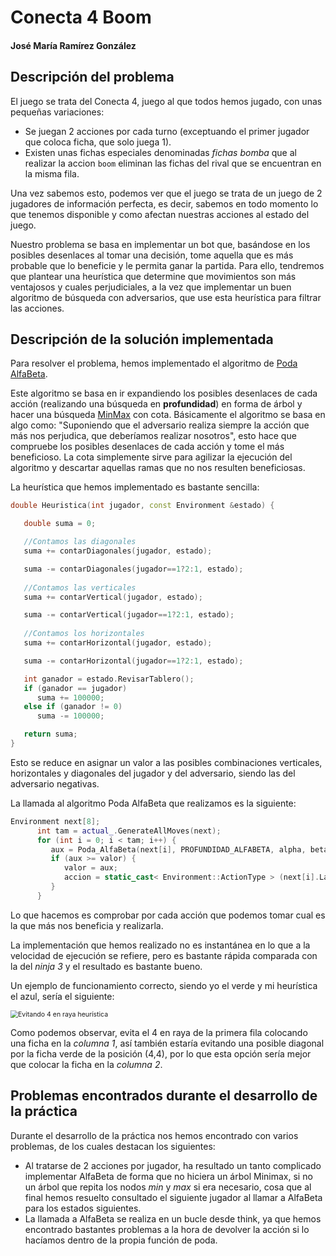 # Conecta 4 Boom

#### José María Ramírez González

<div style="page-break-after: always; break-after: page;"></div>

## Descripción del problema

El juego se trata del Conecta 4, juego al que todos hemos jugado, con unas pequeñas variaciones:

- Se juegan 2 acciones por cada turno (exceptuando el primer jugador que coloca ficha, que solo juega 1).
- Existen unas fichas especiales denominadas *fichas bomba* que al realizar la accion `boom` eliminan las fichas del rival que se encuentran en la misma fila.

Una vez sabemos esto, podemos ver que el juego se trata de un juego de 2 jugadores de información perfecta, es decir, sabemos en todo momento lo que tenemos disponible y como afectan nuestras acciones al estado del juego.

Nuestro problema se basa en implementar un bot que, basándose en los posibles desenlaces al tomar una decisión, tome aquella que es más probable que lo beneficie y le permita ganar la partida. Para ello, tendremos que plantear una heurística que determine que movimientos son más ventajosos y cuales perjudiciales, a la vez que implementar un buen algoritmo de búsqueda con adversarios, que use esta heurística para filtrar las acciones.

<div style="page-break-after: always; break-after: page;"></div>

## Descripción de la solución implementada

Para resolver el problema, hemos implementado el algoritmo de [Poda AlfaBeta](https://es.wikipedia.org/wiki/Poda_alfa-beta).

Este algoritmo se basa en ir expandiendo los posibles desenlaces de cada acción (realizando una búsqueda en **profundidad**) en forma de árbol y hacer una búsqueda [MinMax](https://es.wikipedia.org/wiki/Minimax) con cota. Básicamente el algoritmo se basa en algo como: "Suponiendo que el adversario realiza siempre la acción que más nos perjudica, que deberíamos realizar nosotros", esto hace que compruebe los posibles desenlaces de cada acción y tome el más beneficioso. La cota simplemente sirve para agilizar la ejecución del algoritmo y descartar aquellas ramas que no nos resulten beneficiosas.

La heurística que hemos implementado es bastante sencilla:

~~~c++
double Heuristica(int jugador, const Environment &estado) {

   double suma = 0;

   //Contamos las diagonales
   suma += contarDiagonales(jugador, estado);

   suma -= contarDiagonales(jugador==1?2:1, estado);
    
   //Contamos las verticales
   suma += contarVertical(jugador, estado);

   suma -= contarVertical(jugador==1?2:1, estado);
    
   //Contamos los horizontales
   suma += contarHorizontal(jugador, estado);

   suma -= contarHorizontal(jugador==1?2:1, estado);

   int ganador = estado.RevisarTablero();
   if (ganador == jugador)
      suma += 100000;
   else if (ganador != 0)
      suma -= 100000;

   return suma; 
}
~~~



Esto se reduce en asignar un valor a las posibles combinaciones verticales, horizontales y diagonales del jugador y del adversario, siendo las del adversario negativas.

<div style="page-break-after: always; break-after: page;"></div>

La llamada al algoritmo Poda AlfaBeta que realizamos es la siguiente:

~~~c++
Environment next[8];
      int tam = actual_.GenerateAllMoves(next);
      for (int i = 0; i < tam; i++) {
         aux = Poda_AlfaBeta(next[i], PROFUNDIDAD_ALFABETA, alpha, beta, next[i].JugadorActivo() , jugador_);
         if (aux >= valor) {
            valor = aux;
            accion = static_cast< Environment::ActionType > (next[i].Last_Action(jugador_));
         }
      }
~~~

Lo que hacemos es comprobar por cada acción que podemos tomar cual es la que más nos beneficia y realizarla.

La implementación que hemos realizado no es instantánea en lo que a la velocidad de ejecución se refiere, pero es bastante rápida comparada con la del *ninja 3* y el resultado es bastante bueno.

Un ejemplo de funcionamiento correcto, siendo yo el verde y mi heurística el azul, sería el siguiente:

<img src="/home/jmramirez/Imágenes/Conecta4_BuenFuncionamiento.png" alt="Evitando 4 en raya heurística" title="Buen funcionamiento heurístico" style="zoom:75%;" />

Como podemos observar, evita el 4 en raya de la primera fila colocando una ficha en la *columna 1*, así también estaría evitando una posible diagonal por la ficha verde de la posición (4,4), por lo que esta opción sería mejor que colocar la ficha en la *columna 2*.

<div style="page-break-after: always; break-after: page;"></div>

## Problemas encontrados durante el desarrollo de la práctica

Durante el desarrollo de la práctica nos hemos encontrado con varios problemas, de los cuales destacan los siguientes:

- Al tratarse de 2 acciones por jugador, ha resultado un tanto complicado implementar AlfaBeta de forma que no hiciera un árbol Minimax, si no un árbol que repita los nodos *min* y *max* si era necesario, cosa que al final hemos resuelto consultado el siguiente jugador al llamar a AlfaBeta para los estados siguientes.
- La llamada a AlfaBeta se realiza en un bucle desde think, ya que hemos encontrado bastantes problemas a la hora de devolver la acción si lo hacíamos dentro de la propia función de poda.
